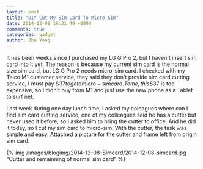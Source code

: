 ```yaml
---
layout: post
title: "DIY Cut My Sim Card To Micro-Sim"
date: 2014-12-08 16:31:49 +0800
comments: true
categories: gadget
author: Zhu Yong
---
```


It has been weeks since I purchased my LG G Pro 2, but I haven't insert sim card into it yet. The reason is because my current sim card is the normal size sim card, but LG G Pro 2 needs micro-sim card. I checked with my Telco M1 customer service, they said they don't provide sim card cutting service, I must pay S$37 to get a micro-sim card. To me, this S$37 is too expensive, so I didn't buy from M1 and just use the new phone as a Tablet to surf net. 

Last week during one day lunch time, I asked my coleagues where can I find sim card cutting service, one of my colleagues said he has a cutter but never used it before, so I asked him to bring the cutter to office. And he did it today, so I cut my sim card to micro-sim. With the cutter, the task was simple and easy. Attached a picture for the cutter and frame left from origin sim card. 

{% img /images/blogimg/2014-12-08-Simcard/2014-12-08-simcard.jpg "Cutter and remainning of normal sim card" %}
